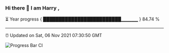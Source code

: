 ### Hi there 👋 I am Harry , 

⏳ Year progress { █████████████████████████▁▁▁▁▁ } 84.74 %

---

⏰ Updated on Sat, 06 Nov 2021 07:30:50 GMT

![Progress Bar CI](https://github.com/duykhang68/duykhang68/workflows/Progress%20Bar%20CI/badge.svg)
